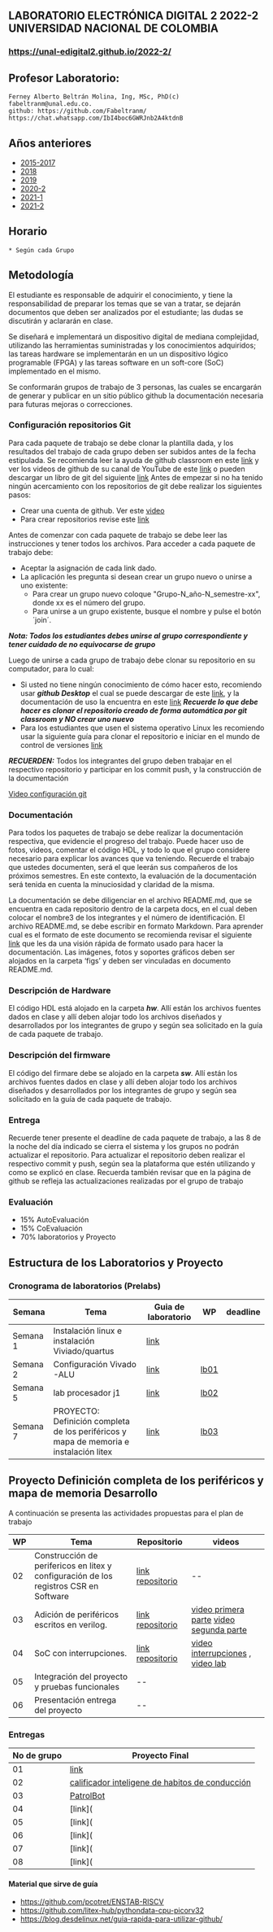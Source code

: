 ##   LABORATORIO ELECTRÓNICA DIGITAL 2 2022-2 UNIVERSIDAD NACIONAL DE COLOMBIA 
###  https://unal-edigital2.github.io/2022-2/

## Profesor Laboratorio:
	Ferney Alberto Beltrán Molina, Ing, MSc, PhD(c)
	fabeltranm@unal.edu.co.
	github: https://github.com/Fabeltranm/
	https://chat.whatsapp.com/IbI4boc6GWRJnb2A4ktdnB

## Años anteriores
* [2015-2017](https://sites.google.com/site/edigital2unal/)
* [2018](https://github.com/unal-edigital2/2020-2/blob/master/docs/proyectos2018.md)
* [2019](https://unal-edigital2.github.io/2019-2/)
* [2020-2](https://unal-edigital2.github.io/2020-2/)
* [2021-1](https://unal-edigital2.github.io/2021-1/)
* [2021-2](https://unal-edigital2.github.io/2021-2/)

## Horario 
	* Según cada Grupo
	

## Metodología

El estudiante es responsable de adquirir el conocimiento, y tiene la responsabilidad de preparar los temas que se van a  tratar, se dejarán documentos que deben ser analizados por  el estudiante; las dudas se discutirán y aclararán en clase. 

Se diseñará e implementará un dispositivo digital de mediana complejidad, utilizando las herramientas  suministradas y los conocimientos adquiridos; las tareas hardware se implementarán en un un dispositivo lógico programable (FPGA) y las tareas software en un soft-core (SoC) implementado en el mismo.

Se conformarán grupos de trabajo de 3 personas, las cuales se encargarán de generar y publicar en un sitio público github la documentación necesaria para futuras mejoras o correcciones.


### Configuración repositorios Git

Para cada paquete de trabajo se debe clonar la plantilla dada, y los resultados del trabajo de cada grupo deben ser subidos antes de la fecha estipulada. Se recomienda  leer la ayuda de github classroom en este [link](https://education.github.com/) y ver los videos de github de su canal de YouTube de este [link]( https://www.youtube.com/githubguides) o pueden descargar un libro de git del siguiente [link]( https://git-scm.com/book/en/v2)
Antes de empezar  si no ha tenido ningún acercamiento con los repositorios de git  debe realizar los siguientes pasos:
* Crear una cuenta de github. Ver este [video](https://www.youtube.com/watch?v=ezxRcdJ8glM&feature=youtu.be)
* Para crear repositorios  revise este [link](https://help.github.com/en/github/getting-started-with-github/create-a-repo)

Antes de comenzar con cada paquete de trabajo se debe leer las instrucciones  y tener todos los archivos. Para acceder a cada paquete de trabajo debe:
* Aceptar la asignación de cada link dado. 
* La aplicación les pregunta si desean crear un grupo nuevo o unirse a uno existente:
	* Para crear un grupo nuevo coloque "Grupo-N_año-N_semestre-xx", donde xx es el número del grupo.
	* Para unirse a un grupo existente, busque el nombre  y pulse el botón ´join´.
	
***Nota: Todos los estudiantes debes unirse al grupo correspondiente  y tener cuidado de no equivocarse de grupo***

Luego de unirse a cada grupo de trabajo debe clonar su  repositorio en su computador, para lo cual: 
* Si usted  no tiene ningún conocimiento de cómo hacer esto, recomiendo  usar ***github Desktop*** el cual se puede descargar de este [link]( https://desktop.github.com), y la documentación  de uso la encuentra en este [link](https://help.github.com/en/desktop/getting-started-with-github-desktop) ***Recuerde lo que debe hacer es clonar el repositorio creado de forma automática por git classroom y NO crear uno nuevo***
* Para los estudiantes que usen el sistema operativo Linux  les recomiendo usar la siguiente guía para clonar el repositorio e iniciar en  el mundo de  control de versiones [link]( https://git-scm.com/book/en/v2/Git-Basics-Getting-a-Git-Repository)

***RECUERDEN:*** Todos los integrantes del grupo deben  trabajar en el respectivo repositorio y participar en los  commit  push, y la construcción de la documentación

 [Video configuración git ](https://drive.google.com/file/d/1g7gR4HmyNd5qsYGZwOFSVYfc5JuuLey6/view?usp=sharing)

### Documentación

Para todos los paquetes de trabajo se debe  realizar  la documentación respectiva, que evidencie el progreso del trabajo. Puede hacer uso de fotos, videos, comentar el código HDL, y todo lo que el grupo considere necesario  para explicar los avances que va teniendo. 
Recuerde el trabajo que ustedes documenten, será el que leerán sus compañeros de los próximos semestres. En este contexto, la evaluación de la documentación será  tenida en cuenta la minuciosidad y claridad de la misma.

La documentación se debe  diligenciar en el archivo README.md, que se encuentra en cada repositorio dentro de la carpeta docs, en el cual deben colocar el nombre3 de los integrantes  y el  número de identificación.
El archivo README.md, se debe escribir en formato Markdown. Para aprender cual es el formato de este documento se recomienda revisar el siguiente [link](https://guides.github.com/features/mastering-markdown/) que les da una visión rápida de formato usado para hacer la documentación. 
Las imágenes, fotos y soportes gráficos deben ser alojados en la carpeta ‘figs’ y deben ser vinculadas en documento README.md.

### Descripción de Hardware

El código HDL está alojado en la carpeta ***hw***. Allí  están los archivos fuentes dados en clase  y allí deben alojar todo los archivos  diseñados  y desarrollados por los integrantes de grupo y según sea solicitado en la  guía de cada paquete de trabajo.

### Descripción del firmware

El código del firmare debe se alojado en la carpeta ***sw***. Allí  están los archivos fuentes dados en clase  y allí deben alojar todo los archivos  diseñados  y desarrollados por los integrantes de grupo y según sea solicitado en la  guía de cada paquete de trabajo.

### Entrega

Recuerde tener presente el deadline  de cada paquete de trabajo, a las 8 de la noche del día indicado  se cierra  el sistema  y los grupos no podrán actualizar el repositorio.
Para actualizar el repositorio deben realizar  el respectivo commit y push, según sea la plataforma que estén utilizando y como se explicó en clase.
Recuerda también revisar que en la página de github se refleja las actualizaciones realizadas por el grupo de trabajo 
  

### Evaluación
* 15% AutoEvaluación
* 15% CoEvaluación
* 70% laboratorios y Proyecto

## Estructura de los Laboratorios y Proyecto 

### Cronograma de laboratorios  (Prelabs) 


Semana   | Tema   | Guia de laboratorio | WP | deadline 
--       | --     | --            	| -- | --   
Semana 1 | Instalación linux e instalación Viviado/quartus | [link](./labs/lab00.md) | |
Semana 2 | Configuración Vivado -ALU | [link](./labs/lab01.md) | [lb01](https://classroom.github.com/a/NkduMOs4) |
Semana 5 | lab procesador j1 | [link](./labs/lab02.md) | [lb02](https://classroom.github.com/a/Xtd6vHQ2) |
Semana 7 | PROYECTO: Definición completa de los periféricos y mapa de memoria e instalación litex | [link](./labs/lab03.md) | [lb03](https://classroom.github.com/a/_fst-5dA) |

## Proyecto Definición completa de los periféricos y mapa de memoria Desarrollo 
A continuación se presenta las actividades propuestas para el plan de trabajo 


WP    | Tema |  Repositorio | videos  
--    | --   | --  | --   
02    | Construcción de perifericos en litex  y configuración de los registros CSR en Software| [link repositorio](https://github.com/unal-edigital2/WP02_SoC_include_uart_pwm_gpio)  | --  
03    | Adición de periféricos escritos en verilog.  | [link repositorio ](https://github.com/unal-edigital2/WP03_SoC_include_verilog) | [video primera parte](https://drive.google.com/file/d/1dF2ubHnqWjsFFVVeYB71-etwXkDYdnr0/view?usp=sharing) [video segunda parte](https://drive.google.com/file/d/1F-0olLOCx6QSuNrsm5MJVBPeSGDumDqC/view?usp=sharing)
04    | SoC con interrupciones.  | [link repositorio](https://github.com/unal-edigital2/WP04_SoC_include_interrupt) | [video interrupciones](https://drive.google.com/drive/folders/1rjKrqaykneIYYfCTADosuYx3hfsQUkal) ,   [video lab](https://drive.google.com/drive/folders/1PJ2twcY08nNWU64irAM4_wnHQ94QZdPi)
05    | Integración del proyecto y pruebas funcionales  | --
06    | Presentación  entrega del proyecto | --

### Entregas

No de grupo  |  Proyecto Final   
--           |  --      
01 | [link](https://github.com/unal-edigital2-labs/lab03-2022-2-grupo01-22-2)
02 | [calificador inteligene de habitos de conducción](https://github.com/unal-edigital2-labs/lab03-2022-2-grupo02-22-2)
03 | [PatrolBot](https://github.com/unal-edigital2-labs/lab03-2022-2-grupo03-22-2/tree/main/SoC_project)
04 | [link](
05 | [link](
06 | [link](
07 | [link](
08 | [link](


#### Material que sirve de  guía 
* https://github.com/pcotret/ENSTAB-RISCV
* https://github.com/litex-hub/pythondata-cpu-picorv32
* https://blog.desdelinux.net/guia-rapida-para-utilizar-github/
